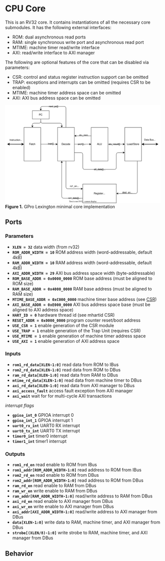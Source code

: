 # CPU Core

This is an RV32 core.
It contains instantiations of all the necessary core submodules.
It has the following external interfaces:

- ROM: dual asynchronous read ports
- RAM: single synchronous write port and asynchronous read port
- MTIME: machine timer read/write interface
- AXI: read/write interface to AXI manager

The following are optional features of the core that can be disabled via parameters:

- CSR: control and status register instruction support can be omitted
- TRAP: exceptions and interrupts can be omitted (requires CSR to be enabled)
- MTIME: machine timer address space can be omitted
- AXI: AXI bus address space can be omitted

![](./figures/Core_BlockDiagram.drawio.svg) \
**Figure 1.** GPro Lexington minimal core implementation

## Ports

### Parameters

- **`XLEN = 32`** data width (from rv32)
- **`ROM_ADDR_WIDTH = 10`** ROM address width (word-addressable, default 4kB)
- **`RAM_ADDR_WIDTH = 10`** RAM address width (word-addressable, default 4kB)
- **`AXI_ADDR_WIDTH = 29`** AXI bus address space width (byte-addressable)
- **`ROM_BASE_ADDR = 0x0000_0000`** ROM base address (must be aligned to ROM size)
- **`RAM_BASE_ADDR = 0x4000_0000`** RAM base address (must be aligned to RAM size)
- **`MTIME_BASE_ADDR = 0xC000_0000`** machine timer base address (see [CSR](./CSR.md))
- **`AXI_BASE_ADDR = 0xE000_0000`** AXI bus address space base (must be aligned to AXI address space)
- **`HART_ID = 0`** hardware thread id (see mhartid CSR)
- **`RESET_ADDR = 0x0000_0000`** program counter reset/boot address
- **`USE_CSR = 1`** enable generation of the CSR module
- **`USE_TRAP = 1`** enable generation of the Trap Unit (requires CSR)
- **`USE_MTIME = 1`** enable generation of machine timer address space
- **`USE_AXI = 1`** enable generation of AXI address space

### Inputs

- **`rom1_rd_data[XLEN-1:0]`** read data from ROM to IBus
- **`rom2_rd_data[XLEN-1:0]`** read data from ROM to DBus
- **`ram_rd_data[XLEN-1:0]`** read data from RAM to DBus
- **`mtime_rd_data[XLEN-1:0]`** read data from machine timer to DBus
- **`axi_rd_data[XLEN-1:0]`** read data from AXI manager to DBus
- **`axi_access_fault`** access fault exception from AXI manager
- **`axi_wait`** wait for for multi-cycle AXI transactions

*interrupt flags*
- **`gpioa_int_0`** GPIOA interrupt 0
- **`gpioa_int_1`** GPIOA interrupt 1
- **`uart0_rx_int`** UART0 RX interrupt
- **`uart0_tx_int`** UART0 TX interrupt
- **`timer0_int`** timer0 interrupt
- **`timer1_int`** timer1 interrupt

### Outputs

- **`rom1_rd_en`** read enable to ROM from IBus
- **`rom1_addr[ROM_ADDR_WIDTH-1:0]`** read address to ROM from IBus
- **`rom2_rd_en`** read enable to ROM from DBus
- **`rom2_addr[ROM_ADDR_WIDTH-1:0]`** read address to ROM from DBus
- **`ram_rd_en`** read enable to RAM from DBus
- **`ram_wr_en`** write enable to RAM from DBus
- **`ram_addr[RAM_ADDR_WIDTH-1:0]`** read/write address to RAM from DBus
- **`axi_rd_en`** read enable to AXI manager from DBus
- **`axi_wr_en`** write enable to AXI manager from DBus
- **`axi_addr[AXI_ADDR_WIDTH-1:0]`** read/write address to AXI manager from DBus
- **`data[XLEN-1:0]`** write data to RAM, machine timer, and AXI manager from DBus
- **`strobe[(XLEN/8)-1:0]`** write strobe to RAM, machine timer, and AXI manager from DBus


## Behavior